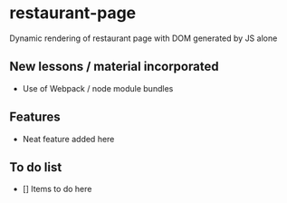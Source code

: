 # restaurant-page
Dynamic rendering of restaurant page with DOM generated by JS alone

## New lessons / material incorporated
- Use of Webpack / node module bundles

## Features
- Neat feature added here

## To do list
- [] Items to do here